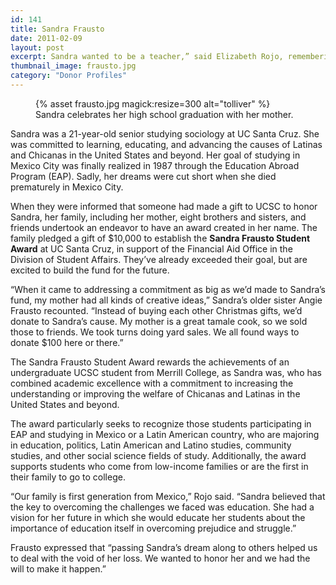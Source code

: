 ```yaml
---
id: 141
title: Sandra Frausto
date: 2011-02-09
layout: post
excerpt: Sandra wanted to be a teacher,” said Elizabeth Rojo, remembering her sister’s aspirations. “She saw how hard our mother worked to put all eight of us through school and how important our education was to her. For Sandra, there was never any question that she would go on to college.
thumbnail_image: frausto.jpg
category: "Donor Profiles"
---
```

<figure class="inline-image right">
{% asset frausto.jpg magick:resize=300 alt="tolliver" %}<figcaption>Sandra celebrates her high school graduation with her mother.</figcaption></figure>

Sandra was a 21-year-old senior studying sociology at UC Santa Cruz. She was committed to learning, educating, and advancing the causes of Latinas and Chicanas in the United States and beyond. Her goal of studying in Mexico City was finally realized in 1987 through the Education Abroad Program (EAP). Sadly, her dreams were cut short when she died prematurely in Mexico City.

When they were informed that someone had made a gift to UCSC to honor Sandra, her family, including her mother, eight brothers and sisters, and friends undertook an endeavor to have an award created in her name. The family pledged a gift of $10,000 to establish the **Sandra Frausto Student Award** at UC Santa Cruz, in support of the Financial Aid Office in the Division of Student Affairs. They’ve already exceeded their goal, but are excited to build the fund for the future.

“When it came to addressing a commitment as big as we’d made to Sandra’s fund, my mother had all kinds of creative ideas,” Sandra’s older sister Angie Frausto recounted. “Instead of buying each other Christmas gifts, we’d donate to Sandra’s cause. My mother is a great tamale cook, so we sold those to friends. We took turns doing yard sales. We all found ways to donate $100 here or there.”

The Sandra Frausto Student Award rewards the achievements of an undergraduate UCSC student from Merrill College, as Sandra was, who has combined academic excellence with a commitment to increasing the understanding or improving the welfare of Chicanas and Latinas in the United States and beyond.

The award particularly seeks to recognize those students participating in EAP and studying in Mexico or a Latin American country, who are majoring in education, politics, Latin American and Latino studies, community studies, and other social science fields of study. Additionally, the award supports students who come from low-income families or are the first in their family to go to college.

“Our family is first generation from Mexico,” Rojo said. “Sandra believed that the key to overcoming the challenges we faced was education. She had a vision for her future in which she would educate her students about the importance of education itself in overcoming prejudice and struggle.”

Frausto expressed that “passing Sandra’s dream along to others helped us to deal with the void of her loss. We wanted to honor her and we had the will to make it happen.”

